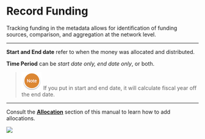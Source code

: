 # Record Funding

Tracking funding in the metadata allows for identification of funding sources, comparison, and aggregation at the network level.

---

**Start and End date** refer to when the money was allocated and distributed.

**Time Period** can be _start date only, end date only_, or both.

> ![](/assets/NoteSmall.png) If you put in start and end date, it will calculate fiscal year off the end date.

---

Consult the [**Allocation**](/record/edit/record-funding/allocation.md) section of this manual to learn how to add allocations.

![](https://lh6.googleusercontent.com/DTF1JeNmQla8DhhMWKOTi4BsR_tlQsNWcsWbvUI66U4O3iZsvHlpR6cxa8KBseZ_Bc5OKySETS5RWnIvuzgbfcTOzIj6cbuIWYioq9fjLjqql8Y6cAlLwvD8Dq94IuYdn46NsC-w)

